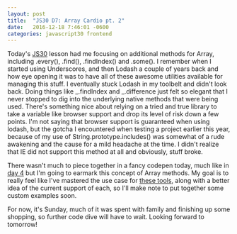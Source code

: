 ```yaml
---
layout: post
title:  "JS30 D7: Array Cardio pt. 2"
date:   2016-12-18 7:46:01 -0600
categories: javascript30 frontend
---
```


Today's [JS30](http://javascript30.com) lesson had me focusing on additional methods for Array, including .every(), .find(), .findIndex() and .some(). I remember when I started using Underscores, and then Lodash a couple of years back and how eye opening it was to have all of these awesome utilities available for managing this stuff. I eventually stuck Lodash in my toolbelt and didn't look back. Doing things like _.findIndex and _.difference just felt so elegant that I never stopped to dig into the underlying native methods that were being used. There's something nice about relying on a tried and true library to take a variable like browser support and drop its level of risk down a few points. I'm not saying that browser support is guaranteed when using lodash, but the gotcha I encountered when testing a project earlier this year, because of my use of String.prototype.includes() was somewhat of a rude awakening and the cause for a mild headache at the time. I didn't realize that IE did not support this method at all and obviously, stuff broke.

There wasn't much to piece together in a fancy codepen today, much like in [day 4](https://jon.bukiewi.cz/javascript30/frontend/2016/12/15/javascript30-day-4.html) but I'm going to earmark this concept of Array methods. My goal is to really feel like I've mastered the use case for [these tools](https://developer.mozilla.org/en-US/docs/Web/JavaScript/Reference/Global_Objects/Array), along with a better idea of the current support of each, so I'll make note to put together some custom examples soon.

For now, it's Sunday, much of it was spent with family and finishing up some shopping, so further code dive will have to wait. Looking forward to tomorrow!